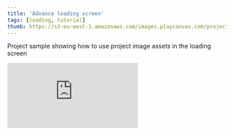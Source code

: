 ```yaml
---
title: 'Advance loading screen'
tags: [loading, tutorial]
thumb: https://s3-eu-west-1.amazonaws.com/images.playcanvas.com/projects/12/458028/1A9054-image-75.jpg
---
```

Project sample showing how to use project image assets in the loading screen
<div className="iframe-container">
    <iframe loading="lazy" src="https://playcanv.as/p/Di3Fb3fx/" title="Advance loading screen" webkitallowfullscreen="true" mozallowfullscreen="true" allow="autoplay" allowfullscreen="true" allowvr="" scrolling="no" frameborder="0" />
</div>
